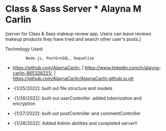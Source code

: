 # Class & Sass Server * Alayna M Carlin
[server for Class & Sass makeup review app. Users can leave reviews makeup products they have tried and search other user's posts.]

Technology Used:

             Node.js, PostGreSQL, Sequelize

 * https://github.com/AlaynaCarlin, | https://www.linkedin.com/in/alayna-carlin-865326221/, | https://github.com/AlaynaCarlin/AlaynaCarlin.github.io.git
 
* -[1/25/2022]: built out file structure and models 
* -[1/26/2022]: built out userController. added tokenization and encryption
* -[1/27/2022]: built out postController and commentController
* -[1/28/2022]: Added Admin abilities and completed server!!
